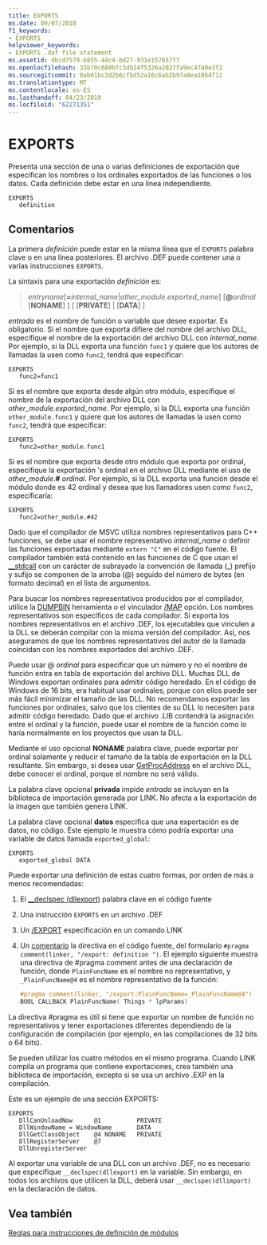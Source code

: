 ```yaml
---
title: EXPORTS
ms.date: 09/07/2018
f1_keywords:
- EXPORTS
helpviewer_keywords:
- EXPORTS .def file statement
ms.assetid: dbcd7579-b855-44c4-bd27-931e157657f7
ms.openlocfilehash: 33b70c680bfc3db24f5326a2027fa9ec4740e3f2
ms.sourcegitcommit: 0ab61bc3d2b6cfbd52a16c6ab2b97a8ea1864f12
ms.translationtype: MT
ms.contentlocale: es-ES
ms.lasthandoff: 04/23/2019
ms.locfileid: "62271351"
---
```

# <a name="exports"></a>EXPORTS

Presenta una sección de una o varias definiciones de exportación que especifican los nombres o los ordinales exportados de las funciones o los datos. Cada definición debe estar en una línea independiente.

```DEF
EXPORTS
   definition
```

## <a name="remarks"></a>Comentarios

La primera *definición* puede estar en la misma línea que el `EXPORTS` palabra clave o en una línea posteriores. El archivo .DEF puede contener una o varias instrucciones `EXPORTS`.

La sintaxis para una exportación *definición* es:

> *entryname*\[__=__*internal_name*|*other_module.exported_name*] \[**\@**_ordinal_ \[**NONAME**] ] \[ \[**PRIVATE**] | \[**DATA**] ]

*entrada* es el nombre de función o variable que desee exportar. Es obligatorio. Si el nombre que exporta difiere del nombre del archivo DLL, especifique el nombre de la exportación del archivo DLL con *internal_name*. Por ejemplo, si la DLL exporta una función `func1` y quiere que los autores de llamadas la usen como `func2`, tendrá que especificar:

```DEF
EXPORTS
   func2=func1
```

Si es el nombre que exporta desde algún otro módulo, especifique el nombre de la exportación del archivo DLL con *other_module.exported_name*. Por ejemplo, si la DLL exporta una función `other_module.func1` y quiere que los autores de llamadas la usen como `func2`, tendrá que especificar:

```DEF
EXPORTS
   func2=other_module.func1
```

Si es el nombre que exporta desde otro módulo que exporta por ordinal, especifique la exportación 's ordinal en el archivo DLL mediante el uso de *other_module*.__#__ *ordinal*. Por ejemplo, si la DLL exporta una función desde el módulo donde es 42 ordinal y desea que los llamadores usen como `func2`, especificaría:

```DEF
EXPORTS
   func2=other_module.#42
```

Dado que el compilador de MSVC utiliza nombres representativos para C++ funciones, se debe usar el nombre representativo *internal_name* o definir las funciones exportadas mediante `extern "C"` en el código fuente. El compilador también está contenido en las funciones de C que usan el [__stdcall](../../cpp/stdcall.md) con un carácter de subrayado la convención de llamada (\_) prefijo y sufijo se componen de la arroba (\@) seguido del número de bytes (en formato decimal) en el lista de argumentos.

Para buscar los nombres representativos producidos por el compilador, utilice la [DUMPBIN](dumpbin-reference.md) herramienta o el vinculador [/MAP](map-generate-mapfile.md) opción. Los nombres representativos son específicos de cada compilador. Si exporta los nombres representativos en el archivo .DEF, los ejecutables que vinculen a la DLL se deberán compilar con la misma versión del compilador. Así, nos aseguramos de que los nombres representativos del autor de la llamada coincidan con los nombres exportados del archivo .DEF.

Puede usar \@ *ordinal* para especificar que un número y no el nombre de función entra en tabla de exportación del archivo DLL. Muchas DLL de Windows exportan ordinales para admitir código heredado. En el código de Windows de 16 bits, era habitual usar ordinales, porque con ellos puede ser más fácil minimizar el tamaño de las DLL. No recomendamos exportar las funciones por ordinales, salvo que los clientes de su DLL lo necesiten para admitir código heredado. Dado que el archivo .LIB contendrá la asignación entre el ordinal y la función, puede usar el nombre de la función como lo haría normalmente en los proyectos que usan la DLL.

Mediante el uso opcional **NONAME** palabra clave, puede exportar por ordinal solamente y reducir el tamaño de la tabla de exportación en la DLL resultante. Sin embargo, si desea usar [GetProcAddress](/windows/desktop/api/libloaderapi/nf-libloaderapi-getprocaddress) en el archivo DLL, debe conocer el ordinal, porque el nombre no será válido.

La palabra clave opcional **privada** impide *entrada* se incluyan en la biblioteca de importación generada por LINK. No afecta a la exportación de la imagen que también genera LINK.

La palabra clave opcional **datos** especifica que una exportación es de datos, no código. Este ejemplo le muestra cómo podría exportar una variable de datos llamada `exported_global`:

```DEF
EXPORTS
   exported_global DATA
```

Puede exportar una definición de estas cuatro formas, por orden de más a menos recomendadas:

1. El [__declspec (dllexport)](../../cpp/dllexport-dllimport.md) palabra clave en el código fuente

1. Una instrucción `EXPORTS` en un archivo .DEF

1. Un [/EXPORT](export-exports-a-function.md) especificación en un comando LINK

1. Un [comentario](../../preprocessor/comment-c-cpp.md) la directiva en el código fuente, del formulario `#pragma comment(linker, "/export: definition ")`. El ejemplo siguiente muestra una directiva de #pragma comment antes de una declaración de función, donde `PlainFuncName` es el nombre no representativo, y `_PlainFuncName@4` es el nombre representativo de la función:

    ```cpp
    #pragma comment(linker, "/export:PlainFuncName=_PlainFuncName@4")
    BOOL CALLBACK PlainFuncName( Things * lpParams)
    ```

La directiva #pragma es útil si tiene que exportar un nombre de función no representativos y tener exportaciones diferentes dependiendo de la configuración de compilación (por ejemplo, en las compilaciones de 32 bits o 64 bits).

Se pueden utilizar los cuatro métodos en el mismo programa. Cuando LINK compila un programa que contiene exportaciones, crea también una biblioteca de importación, excepto si se usa un archivo .EXP en la compilación.

Este es un ejemplo de una sección EXPORTS:

```DEF
EXPORTS
   DllCanUnloadNow      @1          PRIVATE
   DllWindowName = WindowName       DATA
   DllGetClassObject    @4 NONAME   PRIVATE
   DllRegisterServer    @7
   DllUnregisterServer
```

Al exportar una variable de una DLL con un archivo .DEF, no es necesario que especifique `__declspec(dllexport)` en la variable. Sin embargo, en todos los archivos que utilicen la DLL, deberá usar `__declspec(dllimport)` en la declaración de datos.

## <a name="see-also"></a>Vea también

[Reglas para instrucciones de definición de módulos](rules-for-module-definition-statements.md)
